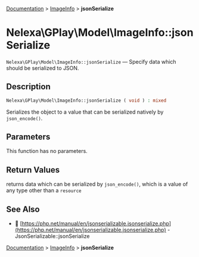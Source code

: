 [Documentation](../../README.md) > [ImageInfo](README.md) > **jsonSerialize**

# Nelexa\GPlay\Model\ImageInfo::jsonSerialize
`Nelexa\GPlay\Model\ImageInfo::jsonSerialize` — Specify data which should be serialized to JSON.

## Description
```php
Nelexa\GPlay\Model\ImageInfo::jsonSerialize ( void ) : mixed
```
Serializes the object to a value that can be serialized natively by `json_encode()`.

## Parameters
This function has no parameters.

## Return Values
returns data which can be serialized by `json_encode()`,
which is a value of any type other than a `resource`

## See Also
* :link: [https://php.net/manual/en/jsonserializable.jsonserialize.php](https://php.net/manual/en/jsonserializable.jsonserialize.php) - JsonSerializable::jsonSerialize

[Documentation](../../README.md) > [ImageInfo](README.md) > **jsonSerialize**
